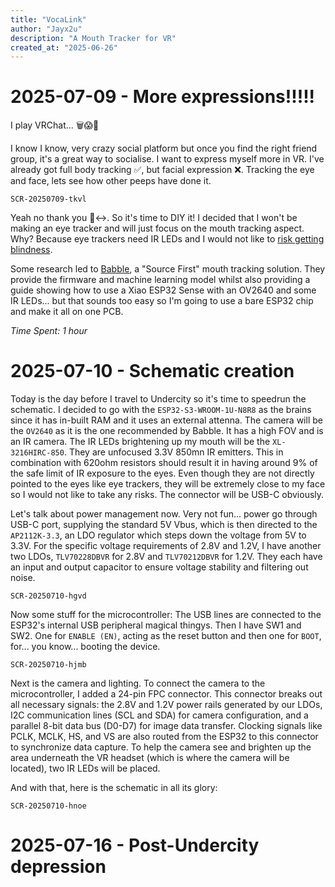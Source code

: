 ```yaml
---
title: "VocaLink"
author: "Jayx2u"
description: "A Mouth Tracker for VR"
created_at: "2025-06-26"
---
```


# 2025-07-09 - More expressions!!!!!
I play VRChat... 🗑️😱🤯

I know I know, very crazy social platform but once you find the right friend group, it's a great way to socialise. I want to express myself more in VR. I've already got full body tracking ✅, but facial expression ❌. Tracking the eye and face, lets see how other peeps have done it.

`SCR-20250709-tkvl`

Yeah no thank you 🙂‍↔️. So it's time to DIY it! I decided that I won't be making an eye tracker and will just focus on the mouth tracking aspect. Why? Because eye trackers need IR LEDs and I would not like to [risk getting blindness](https://docs.eyetrackvr.dev/getting_started/led_safety). 

Some research led to [Babble](https://babble.diy/), a "Source First" mouth tracking solution. They provide the firmware and machine learning model whilst also providing a guide showing how to use a Xiao ESP32 Sense with an OV2640 and some IR LEDs... but that sounds too easy so I'm going to use a bare ESP32 chip and make it all on one PCB.

*Time Spent: 1 hour*

# 2025-07-10 - Schematic creation
Today is the day before I travel to Undercity so it's time to speedrun the schematic. I decided to go with the `ESP32-S3-WROOM-1U-N8R8` as the brains since it has in-built RAM and it uses an external attenna. The camera will be the `OV2640` as it is the one recommended by Babble. It has a high FOV and is an IR camera. The IR LEDs brightening up my mouth will be the `XL-3216HIRC-850`. They are unfocused 3.3V 850mn IR emitters. This in combination with 620ohm resistors should result it in having around 9% of the safe limit of IR exposure to the eyes. Even though they are not directly pointed to the eyes like eye trackers, they will be extremely close to my face so I would not like to take any risks. The connector will be USB-C obviously.

Let's talk about power management now. Very not fun... power go through USB-C port, supplying the standard 5V Vbus, which is then directed to the `AP2112K-3.3`, an LDO regulator which steps down the voltage from 5V to 3.3V. For the specific voltage requirements of 2.8V and 1.2V, I have another two LDOs, `TLV70228DBVR` for 2.8V and `TLV70212DBVR` for 1.2V. They each have an input and output capacitor to ensure voltage stability and filtering out noise.  

`SCR-20250710-hgvd`

Now some stuff for the microcontroller: The USB lines are connected to the ESP32's internal USB peripheral magical thingys. Then I have SW1 and SW2. One for `ENABLE (EN)`, acting as the reset button and then one for `BOOT`, for... you know... booting the device.

`SCR-20250710-hjmb`

Next is the camera and lighting. To connect the camera to the microcontroller, I added a 24-pin FPC connector. This connector breaks out all necessary signals: the 2.8V and 1.2V power rails generated by our LDOs, I2C communication lines (SCL and SDA) for camera configuration, and a parallel 8-bit data bus (D0-D7) for image data transfer. Clocking signals like PCLK, MCLK, HS, and VS are also routed from the ESP32 to this connector to synchronize data capture. To help the camera see and brighten up the area underneath the VR headset (which is where the camera will be located), two IR LEDs will be placed.

And with that, here is the schematic in all its glory:

`SCR-20250710-hnoe`

# 2025-07-16 - Post-Undercity depression